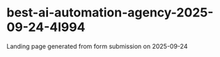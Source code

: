 # best-ai-automation-agency-2025-09-24-4l994
Landing page generated from form submission on 2025-09-24
